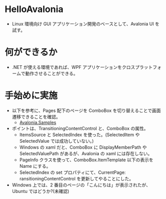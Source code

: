 # HelloAvalonia

- Linux 環境向け GUI アプリケーション開発のベースとして、Avalonia UI を試す。

# 何ができるか

- .NET が使える環境であれば、WPF アプリケーションをクロスプラットフォームで動作させることができる。

# 手始めに実施

- 以下を参考に、Pages 配下のページを ComboBox を切り替えることで画面遷移できることを確認。
  - [Avalonia.Samples](https://github.com/AvaloniaUI/Avalonia.Samples/tree/main/src/Avalonia.Samples/Routing/BasicViewLocatorSample)
- ポイントは、TransitioningContentControl と、ComboBox の属性。
  - ItemsSource と SelectedIndex を使った。(SelectedItem や SelectedValue では成功していない。)
  - Windows の xaml だと、ComboBox に DisplayMemberPath や SelectedValuePath があるが、Avalonia の xaml には存在しない。
  - PageInfo クラスを使って、ComboBox.ItemTemplate 以下の表示を Name にする。
  - SelectedIndex の set プロパティにて、CurrentPage: ransitioningContentControl を更新してやることにした。
- Windows 上では、2 番目のページの「こんにちは」が表示されたが、Ubuntu ではどうか?(未確認)
